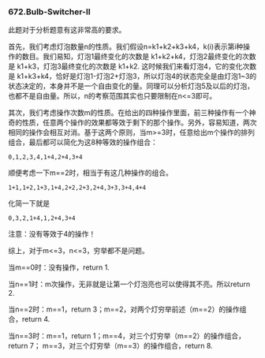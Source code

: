 ### 672.Bulb-Switcher-II

此题对于分析题意有这非常高的要求。

首先，我们考虑灯泡数量n的性质。我们假设n=k1+k2+k3+k4，k(i)表示第i种操作的数目。我们易知，灯泡1最终变化的次数是 k1+k2+k4，灯泡2最终变化的次数是 k1+k3，灯泡3最终变化的次数是 k1+k2. 这时候我们来看灯泡4，它的变化次数是 k1+k3+k4，恰好是灯泡1-灯泡2+灯泡3，所以灯泡4的状态完全是由灯泡1~3的状态决定的，本身并不是一个自由变化的量。同理可以分析灯泡5及以后的灯泡，也都不是自由量。所以，n的考察范围其实也只要限制在n<=3即可。

其次，我们考虑操作次数m的性质。在给出的四种操作里面，前三种操作有一个神奇的性质，任意两个操作的效果都等效于剩下的那个操作。另外，容易知道，两次相同的操作会相互对消。基于这两个原则，当m>=3时，任意给出m个操作的排列组合，最后都可以简化为这8种等效的操作组合：
```
0,1,2,3,4,1+4,2+4,3+4
```

顺便考虑一下m==2时，相当于有这几种操作的组合。
```
1+1,1+2,1+3,1+4,2+2,2+3,2+4,3+3,3+4,4+4
```
化简一下就是
```
0,3,2,1+4,1,2+4,3+4
```
注意：没有等效于4的操作！


综上，对于m<=3，n<=3，穷举都不是问题。

当m==0时：没有操作，return 1.

当n==1时：m次操作，无非就是让第一个灯泡亮也可以使得其不亮。所以return 2.

当n==2时：m==1，return 3；m==2，对两个灯穷举前述（m==2）的操作组合，return 4.

当n==3时：m==1，return 1；m==4，对三个灯穷举（m==2）的操作组合，return 7； m==3，对三个灯穷举（m==3）的操作组合，return 8.
